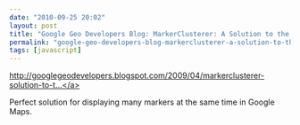 ```yaml
---
date: "2010-09-25 20:02"
layout: post
title: "Google Geo Developers Blog: MarkerClusterer: A Solution to the Too Many Markers Problem"
permalink: "google-geo-developers-blog-markerclusterer-a-solution-to-the-too-many-markers-problem"
tags: [javascript]
---
```


<a href="http://googlegeodevelopers.blogspot.com/2009/04/markerclusterer-solution-to-too-many.html">http://googlegeodevelopers.blogspot.com/2009/04/markerclusterer-solution-to-t...</a>

Perfect solution for displaying many markers at the same time in Google Maps.
